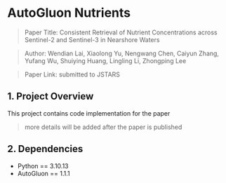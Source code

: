 # AutoGluon Nutrients

> Paper Title: Consistent Retrieval of Nutrient Concentrations across Sentinel-2 and Sentinel-3 
in Nearshore Waters

> Author: Wendian Lai, Xiaolong Yu, Nengwang Chen, Caiyun Zhang, Yufang Wu, Shuiying Huang, Lingling Li, Zhongping Lee

> Paper Link: submitted to JSTARS

## 1. Project Overview

This project contains code implementation for the paper

> more details will be added after the paper is published

## 2. Dependencies

- Python == 3.10.13 
- AutoGluon == 1.1.1
